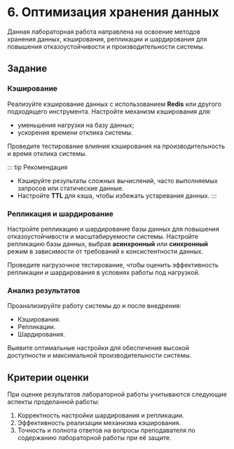 # 6. Оптимизация хранения данных

Данная лабораторная работа направлена на освоение методов хранения данных, кэширования, репликации и шардирования для повышения отказоустойчивости и производительности системы.

## Задание

### Кэширование

Реализуйте кэширование данных с использованием **Redis** или другого подходящего инструмента. Настройте механизм кэширования для:

- уменьшения нагрузки на базу данных;
- ускорения времени отклика системы.

Проведите тестирование влияния кэширования на производительность и время отклика системы.

::: tip Рекомендация
- Кэшируйте результаты сложных вычислений, часто выполняемых запросов или статические данные.
- Настройте **TTL** для кэша, чтобы избежать устаревания данных.
:::

### Репликация и шардирование

Настройте репликацию и шардирование базы данных для повышения отказоустойчивости и масштабируемости системы. 
Настройте репликацию базы данных, выбрав **асинхронный** или **синхронный** режим в зависимости от требований к консистентности данных.

Проведите нагрузочное тестирование, чтобы оценить эффективность репликации и шардирования в условиях работы под нагрузкой.

### Анализ результатов

Проанализируйте работу системы до и после внедрения:

- Кэширования.
- Репликации.
- Шардирования.

Выявите оптимальные настройки для обеспечения высокой доступности и максимальной производительности системы.

## Критерии оценки

При оценке результатов лабораторной работы учитываются следующие аспекты проделанной работы:

1. Корректность настройки шардирования и репликации.  
2. Эффективность реализации механизма кэширования.  
4. Точность и полнота ответов на вопросы преподавателя по содержанию лабораторной работы при её защите.
